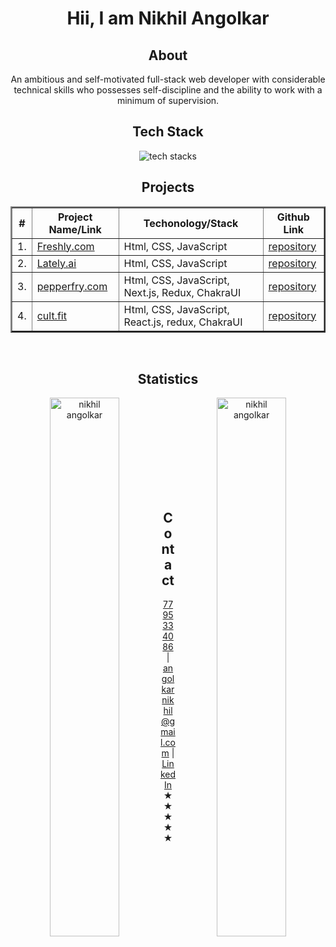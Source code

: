 <div align="center">
  <h1>Hii, I am Nikhil Angolkar</h1>
   <h2>About</h2>
  <p>
      An ambitious and self-motivated full-stack web developer with considerable technical skills who possesses self-discipline and the ability to work with a minimum of supervision.
  </p>
 <h2>Tech Stack</h2>
 <img src="https://user-images.githubusercontent.com/107465553/215518951-482a4d49-8c9c-49f5-8ef0-d39a7b3a0b4d.jpg" alt="tech stacks"/>  
  <br/>
   <h2>Projects</h2>
  <table align="center" border="2">
    <thead>
      <tr>
        <th>#</th>
        <th>Project Name/Link</th>
        <th>Techonology/Stack</th>
        <th>Github Link</th>
      </tr>
    </thead>
    <tbody>
      <tr>
        <td>1.</td>
        <td>
          <a href="https://dulcet-marigold-6dca17.netlify.app/">Freshly.com</a>
        </td>
        <td>Html, CSS, JavaScript</td>
        <td>
          <a href="https://github.com/capitalN/freshly">repository</a>
        </td>
      </tr>
      <tr>
        <td>2.</td>
        <td>
          <a href="https://dulcet-marigold-6dca17.netlify.app/">Lately.ai</a>
        </td>
        <td>Html, CSS, JavaScript</td>
        <td>
          <a href="">repository</a>
        </td>
      </tr>
      <tr>
        <td>3.</td>
        <td>
          <a href="https://dulcet-marigold-6dca17.netlify.app/">pepperfry.com</a>
        </td>
        <td>Html, CSS, JavaScript, Next.js, Redux, ChakraUI</td>
        <td>
          <a href="https://github.com/capitalN/scrawny-meat-2282">repository</a>
        </td>
      </tr>
      <tr>
        <td>4.</td>
        <td>
          <a href="https://wakehealthy.vercel.app/">cult.fit</a>
        </td>
        <td>Html, CSS, JavaScript, React.js, redux, ChakraUI</td>
        <td>
          <a href="https://github.com/capitalN/scrawny-meat-2282">repository</a>
        </td>
      </tr>
    </tbody>
  </table>
  <br/>
   <div>
    <h2>Statistics</h3>
    <p>
      <img
        align="left"
        width="47%"
        src="https://github-readme-stats.vercel.app/api/top-langs?username=capitalN&show_icons=true&locale=en&layout=compact"
        alt="nikhil angolkar"
      />
    </p>
    <p>
      &nbsp;<img
        align="right"
        width="47%"
        src="https://github-readme-stats.vercel.app/api?username=capitalN&show_icons=true&locale=en"
        alt="nikhil angolkar"
      />
    </p>
  </div>
   <br/>
   <br/>
   <br/>
   <br/>
   <br/>
   <br/>
  <br/>
  <div>
    <h2>Contact</h3>
    <a href="7795334086" target="_blank">7795334086</a> |
    <a href="mailto:angolkarnikhil@gmail.com" target="_blank"
      >angolkarnikhil@gmail.com</a
    >
    |
    <a
      href="https://www.linkedin.com/in/nikhil-angolkar-62722a19b/"
      target="_blank"
      >LinkedIn</a
    >
  </div>
  ★★★★★
</div>
